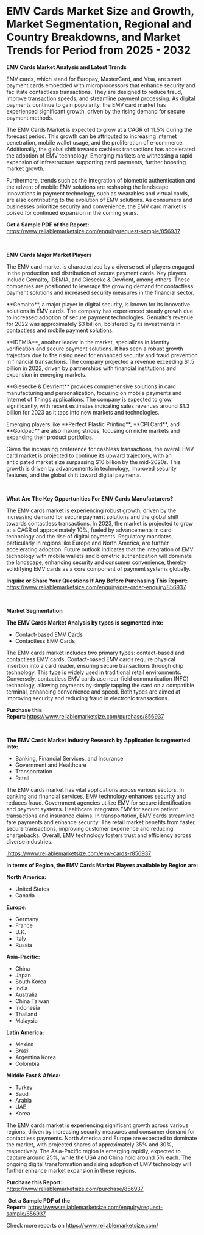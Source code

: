<p><h1>EMV Cards Market Size and Growth, Market Segmentation, Regional and Country Breakdowns, and Market Trends for Period from 2025 -  2032</h1></p><p><strong>EMV Cards Market Analysis and Latest Trends</strong></p>
<p><p>EMV cards, which stand for Europay, MasterCard, and Visa, are smart payment cards embedded with microprocessors that enhance security and facilitate contactless transactions. They are designed to reduce fraud, improve transaction speeds, and streamline payment processing. As digital payments continue to gain popularity, the EMV card market has experienced significant growth, driven by the rising demand for secure payment methods.</p><p>The EMV Cards Market is expected to grow at a CAGR of 11.5% during the forecast period. This growth can be attributed to increasing internet penetration, mobile wallet usage, and the proliferation of e-commerce. Additionally, the global shift towards cashless transactions has accelerated the adoption of EMV technology. Emerging markets are witnessing a rapid expansion of infrastructure supporting card payments, further boosting market growth.</p><p>Furthermore, trends such as the integration of biometric authentication and the advent of mobile EMV solutions are reshaping the landscape. Innovations in payment technology, such as wearables and virtual cards, are also contributing to the evolution of EMV solutions. As consumers and businesses prioritize security and convenience, the EMV card market is poised for continued expansion in the coming years.</p></p>
<p><strong>Get a Sample PDF of the Report:&nbsp;</strong> <a href="https://www.reliablemarketsize.com/enquiry/request-sample/856937?utm_campaign=2625&utm_medium=2&utm_source=Github&utm_content=ia&utm_term=06042025&utm_id=emv-cards">https://www.reliablemarketsize.com/enquiry/request-sample/856937</a></p>
<p>&nbsp;</p>
<p><strong>EMV Cards Major Market Players</strong></p>
<p><p>The EMV card market is characterized by a diverse set of players engaged in the production and distribution of secure payment cards. Key players include Gemalto, IDEMIA, and Giesecke & Devrient, among others. These companies are positioned to leverage the growing demand for contactless payment solutions and increased security measures in the financial sector.</p><p>**Gemalto**, a major player in digital security, is known for its innovative solutions in EMV cards. The company has experienced steady growth due to increased adoption of secure payment technologies. Gemalto’s revenue for 2022 was approximately $3 billion, bolstered by its investments in contactless and mobile payment solutions.</p><p>**IDEMIA**, another leader in the market, specializes in identity verification and secure payment solutions. It has seen a robust growth trajectory due to the rising need for enhanced security and fraud prevention in financial transactions. The company projected a revenue exceeding $1.5 billion in 2022, driven by partnerships with financial institutions and expansion in emerging markets.</p><p>**Giesecke & Devrient** provides comprehensive solutions in card manufacturing and personalization, focusing on mobile payments and Internet of Things applications. The company is expected to grow significantly, with recent estimates indicating sales revenues around $1.3 billion for 2023 as it taps into new markets and technologies.</p><p>Emerging players like **Perfect Plastic Printing**, **CPI Card**, and **Goldpac** are also making strides, focusing on niche markets and expanding their product portfolios.</p><p>Given the increasing preference for cashless transactions, the overall EMV card market is projected to continue its upward trajectory, with an anticipated market size surpassing $10 billion by the mid-2020s. This growth is driven by advancements in technology, improved security features, and the global shift toward digital payments.</p></p>
<p>&nbsp;</p>
<p><strong>What Are The Key Opportunities For EMV Cards Manufacturers?</strong></p>
<p><p>The EMV cards market is experiencing robust growth, driven by the increasing demand for secure payment solutions and the global shift towards contactless transactions. In 2023, the market is projected to grow at a CAGR of approximately 10%, fueled by advancements in card technology and the rise of digital payments. Regulatory mandates, particularly in regions like Europe and North America, are further accelerating adoption. Future outlook indicates that the integration of EMV technology with mobile wallets and biometric authentication will dominate the landscape, enhancing security and consumer convenience, thereby solidifying EMV cards as a core component of payment systems globally.</p></p>
<p><strong>Inquire or Share Your Questions If Any Before Purchasing This Report:</strong> <a href="https://www.reliablemarketsize.com/enquiry/pre-order-enquiry/856937?utm_campaign=2625&utm_medium=2&utm_source=Github&utm_content=ia&utm_term=06042025&utm_id=emv-cards">https://www.reliablemarketsize.com/enquiry/pre-order-enquiry/856937</a></p>
<p>&nbsp;</p>
<p><strong>Market Segmentation</strong></p>
<p><strong>The EMV Cards Market Analysis by types is segmented into:</strong></p>
<p><ul><li>Contact-based EMV Cards</li><li>Contactless EMV Cards</li></ul></p>
<p><p>The EMV cards market includes two primary types: contact-based and contactless EMV cards. Contact-based EMV cards require physical insertion into a card reader, ensuring secure transactions through chip technology. This type is widely used in traditional retail environments. Conversely, contactless EMV cards use near-field communication (NFC) technology, allowing payments by simply tapping the card on a compatible terminal, enhancing convenience and speed. Both types are aimed at improving security and reducing fraud in electronic transactions.</p></p>
<p><strong>Purchase this Report:&nbsp;</strong><a href="https://www.reliablemarketsize.com/purchase/856937?utm_campaign=2625&utm_medium=2&utm_source=Github&utm_content=ia&utm_term=06042025&utm_id=emv-cards">https://www.reliablemarketsize.com/purchase/856937</a></p>
<p>&nbsp;</p>
<p><strong>The EMV Cards Market Industry Research by Application is segmented into:</strong></p>
<p><ul><li>Banking, Financial Services, and Insurance</li><li>Government and Healthcare</li><li>Transportation</li><li>Retail</li></ul></p>
<p><p>The EMV cards market has vital applications across various sectors. In banking and financial services, EMV technology enhances security and reduces fraud. Government agencies utilize EMV for secure identification and payment systems. Healthcare integrates EMV for secure patient transactions and insurance claims. In transportation, EMV cards streamline fare payments and enhance security. The retail market benefits from faster, secure transactions, improving customer experience and reducing chargebacks. Overall, EMV technology fosters trust and efficiency across diverse industries.</p></p>
<p><a href="https://www.reliablemarketsize.com/emv-cards-r856937?utm_campaign=2625&utm_medium=2&utm_source=Github&utm_content=ia&utm_term=06042025&utm_id=emv-cards">&nbsp;https://www.reliablemarketsize.com/emv-cards-r856937</a></p>
<p><strong>In terms of Region, the EMV Cards Market Players available by Region are:</strong></p>
<p>
    <p> <strong> North America: </strong>
        <ul>
            <li>United States</li>
            <li>Canada</li>
        </ul>
        </p> 
    <p> <strong> Europe: </strong>
        <ul>
            <li>Germany</li>
            <li>France</li>
            <li>U.K.</li>
            <li>Italy</li>
            <li>Russia</li>
        </ul>
        </p> 
    <p> <strong> Asia-Pacific: </strong>
        <ul>
            <li>China</li>
            <li>Japan</li>
            <li>South Korea</li>
            <li>India</li>
            <li>Australia</li>
            <li>China Taiwan</li>
            <li>Indonesia</li>
            <li>Thailand</li>
            <li>Malaysia</li>
        </ul>
        </p> 
    <p> <strong> Latin America: </strong>
        <ul>
            <li>Mexico</li>
            <li>Brazil</li>
            <li>Argentina Korea</li>
            <li>Colombia</li>
        </ul>
        </p> 
    <p> <strong> Middle East & Africa: </strong>
        <ul>
            <li>Turkey</li>
            <li>Saudi</li>
            <li>Arabia</li>
            <li>UAE</li>
            <li>Korea</li>
        </ul>
    </p>
    </p>
<p><p>The EMV cards market is experiencing significant growth across various regions, driven by increasing security measures and consumer demand for contactless payments. North America and Europe are expected to dominate the market, with projected shares of approximately 35% and 30%, respectively. The Asia-Pacific region is emerging rapidly, expected to capture around 25%, while the USA and China hold around 5% each. The ongoing digital transformation and rising adoption of EMV technology will further enhance market expansion in these regions.</p></p>
<p><strong>Purchase this Report: </strong><a href="https://www.reliablemarketsize.com/purchase/856937?utm_campaign=2625&utm_medium=2&utm_source=Github&utm_content=ia&utm_term=06042025&utm_id=emv-cards">https://www.reliablemarketsize.com/purchase/856937</a></p>
<p>&nbsp;<strong>Get a Sample PDF of the Report:&nbsp;&nbsp;</strong><a href="https://www.reliablemarketsize.com/enquiry/request-sample/856937?utm_campaign=2625&utm_medium=2&utm_source=Github&utm_content=ia&utm_term=06042025&utm_id=emv-cards">https://www.reliablemarketsize.com/enquiry/request-sample/856937</a></p>
<p><strong></strong></p>
<p>Check more reports on <a href="https://www.reliablemarketsize.com/?utm_campaign=2625&utm_medium=2&utm_source=Github&utm_content=ia&utm_term=06042025&utm_id=emv-cards">https://www.reliablemarketsize.com/</a></p>
